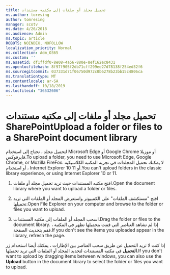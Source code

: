 ```yaml
---
title: تحميل مجلد أو ملفات إلى مكتبه مستندات
ms.author: toresing
author: tomresing
manager: scotv
ms.date: 4/26/2018
ms.audience: Admin
ms.topic: article
ROBOTS: NOINDEX, NOFOLLOW
localization_priority: Normal
ms.collection: Adm_O365
ms.custom: ''
ms.assetid: df1ffdf0-8e08-4a56-880e-8ef162ec8431
ms.openlocfilehash: 8f97f905f2db71cff299ee27d78138f254ed32f6
ms.sourcegitcommit: 037331d71f06750d972c0b6278b23bb15c4806ca
ms.translationtype: MT
ms.contentlocale: ar-SA
ms.lasthandoff: 10/18/2019
ms.locfileid: "36532606"
---
```

# <a name="upload-a-folder-or-files-to-a-sharepoint-document-library"></a><span data-ttu-id="0c422-102">تحميل مجلد أو ملفات إلى مكتبه مستندات SharePoint</span><span class="sxs-lookup"><span data-stu-id="0c422-102">Upload a folder or files to a SharePoint document library</span></span>

<span data-ttu-id="0c422-103">لتحميل مجلد ، تحتاج إلى استخدام Microsoft Edge أو Google Chrome أو موزيلا فايرفوكس.</span><span class="sxs-lookup"><span data-stu-id="0c422-103">To upload a folder, you need to use Microsoft Edge, Google Chrome, or Mozilla FireFox.</span></span> <span data-ttu-id="0c422-104">لا يمكنك تحميل المجلدات في تجربه المكتبة الكلاسيكية ، أو استخدام Internet Explorer 10 أو 11.</span><span class="sxs-lookup"><span data-stu-id="0c422-104">You can't upload folders in the classic library experience, or using Internet Explorer 10 or 11.</span></span>
  
1. <span data-ttu-id="0c422-105">افتح مكتبه المستندات حيث تريد تحميل مجلد أو ملفات.</span><span class="sxs-lookup"><span data-stu-id="0c422-105">Open the document library where you want to upload a folder or files.</span></span>
    
2. <span data-ttu-id="0c422-106">افتح "مستكشف الملفات" علي الكمبيوتر واستعرض المجلد أو الملفات التي تريد تحميلها.</span><span class="sxs-lookup"><span data-stu-id="0c422-106">Open File Explorer on your computer and browse to the folder or files you want to upload.</span></span>
    
3. <span data-ttu-id="0c422-107">اسحب المجلد أو الملفات إلى مكتبه المستندات.</span><span class="sxs-lookup"><span data-stu-id="0c422-107">Drag the folder or files to the document library.</span></span> <span data-ttu-id="0c422-108">إذا لم تشاهد العناصر التي قمت بتحميلها تظهر في المكتبة ، فقم بتحديث الصفحة.</span><span class="sxs-lookup"><span data-stu-id="0c422-108">If you don't see the items you uploaded appear in the library, refresh the page.</span></span> 
    
<span data-ttu-id="0c422-109">إذا كنت لا تريد التحميل عن طريق سحب العناصر بين الإطارات ، يمكنك أيضا استخدام زر **التحميل** في مكتبه المستندات لتحديد المجلد أو الملفات التي تريد تحميلها.</span><span class="sxs-lookup"><span data-stu-id="0c422-109">If you don't want to upload by dragging items between windows, you can also use the **Upload** button in the document library to select the folder or files you want to upload.</span></span> 
  

